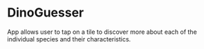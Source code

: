 # DinoGuesser

App allows user to tap on a tile to discover more about each of the individual species and their characteristics.
